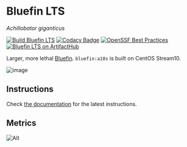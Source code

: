 # Bluefin LTS
*Achillobator giganticus*

[![Build Bluefin LTS](https://github.com/ublue-os/bluefin-lts/actions/workflows/build-regular.yml/badge.svg)](https://github.com/ublue-os/bluefin-lts/actions/workflows/build-regular.yml)
[![Codacy Badge](https://app.codacy.com/project/badge/Grade/13d42ded3cf54250a71ad05aca7d5961)](https://app.codacy.com/gh/ublue-os/bluefin-lts/dashboard?utm_source=gh&utm_medium=referral&utm_content=&utm_campaign=Badge_grade)
[![OpenSSF Best Practices](https://www.bestpractices.dev/projects/10098/badge)](https://www.bestpractices.dev/projects/10098)
[![Bluefin LTS on ArtifactHub](https://img.shields.io/endpoint?url=https://artifacthub.io/badge/repository/bluefin)](https://artifacthub.io/packages/container/bluefin/bluefin)

Larger, more lethal [Bluefin](https://projectbluefin.io). `bluefin:a10s` is built on CentOS Stream10.

![image](https://github.com/user-attachments/assets/2e160934-44e6-4aee-b2b8-accb3bcf0a41)

## Instructions

Check [the documentation](https://docs.projectbluefin.io/lts) for the latest instructions.

## Metrics

![Alt](https://repobeats.axiom.co/api/embed/3e29c59ccd003fe1939ce0bdfccdee2b14203541.svg "Repobeats analytics image")

